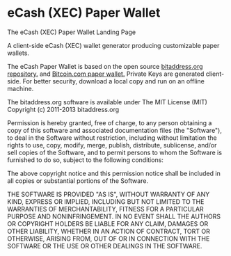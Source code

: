 # eCash (XEC) Paper Wallet

The eCash (XEC) Paper Wallet Landing Page

A client-side eCash (XEC) wallet generator producing customizable paper wallets.

The eCash Paper Wallet is based on the open source [bitaddress.org repository.](https://github.com/pointbiz/bitaddress.org) and [Bitcoin.com paper wallet.](https://github.com/Bitcoin-com/paperwallet.bitcoin.com) Private Keys are generated client-side. For better security, download a local copy and run on an offline machine.

The bitaddress.org software is available under The MIT License (MIT) Copyright (c) 2011-2013 bitaddress.org

Permission is hereby granted, free of charge, to any person obtaining a copy of this software and associated documentation files (the "Software"), to deal in the Software without restriction, including without limitation the rights to use, copy, modify, merge, publish, distribute, sublicense, and/or sell copies of the Software, and to permit persons to whom the Software is furnished to do so, subject to the following conditions:

The above copyright notice and this permission notice shall be included in all copies or substantial portions of the Software.

THE SOFTWARE IS PROVIDED "AS IS", WITHOUT WARRANTY OF ANY KIND, EXPRESS OR IMPLIED, INCLUDING BUT NOT LIMITED TO THE WARRANTIES OF MERCHANTABILITY, FITNESS FOR A PARTICULAR PURPOSE AND NONINFRINGEMENT. IN NO EVENT SHALL THE AUTHORS OR COPYRIGHT HOLDERS BE LIABLE FOR ANY CLAIM, DAMAGES OR OTHER LIABILITY, WHETHER IN AN ACTION OF CONTRACT, TORT OR OTHERWISE, ARISING FROM, OUT OF OR IN CONNECTION WITH THE SOFTWARE OR THE USE OR OTHER DEALINGS IN THE SOFTWARE.
